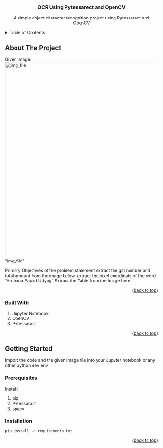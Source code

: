 


<!-- PROJECT SHIELDS -->
<!--
*** I'm using markdown "reference style" links for readability.
*** Reference links are enclosed in brackets [ ] instead of parentheses ( ).
*** See the bottom of this document for the declaration of the reference variables
*** for contributors-url, forks-url, etc. This is an optional, concise syntax you may use.
*** https://www.markdownguide.org/basic-syntax/#reference-style-links
-->




<h3 align="center">OCR Using Pytessarect and OpenCV</h3>

  <p align="center">
    A simple object character recognition project using Pytessaract and OpenCV



<!-- TABLE OF CONTENTS -->
<details>
  <summary>Table of Contents</summary>
  <ol>
    <li>
      <a href="#about-the-project">About The Project</a>
      <ul>
        <li><a href="#built-with">Built With</a></li>
      </ul>
    </li>
    <li>
      <a href="#getting-started">Getting Started</a>
      <ul>
        <li><a href="#prerequisites">Prerequisites</a></li>
        <li><a href="#installation">Installation</a></li>
      </ul>
    </li>
  </ol>
</details>



<!-- ABOUT THE PROJECT -->
## About The Project
Given image:
<img width="631" alt="img_file" src="https://github.com/Vaidehi5Lehekar/AI-ML_Projects/assets/62598069/34546c5c-540b-4f9b-8c20-ed9a0c4df76c">

"img_file"

Primary Objectives of the problem statement
extract the gst number and total amount from the image below. 
extract the pixel coordinate of the word “Archana Papad Udyog” 
Extract the Table from the image here. 

<p align="right">(<a href="#readme-top">back to top</a>)</p>



### Built With
1. Jupyter Notebook
2. OpenCV
3. Pytessaract

<p align="right">(<a href="#readme-top">back to top</a>)</p>



<!-- GETTING STARTED -->
## Getting Started
Import the code and the given image file into your Jupyter notebook or any other python dev env
### Prerequisites
Install:
1. pip
2. Pytessaract
3. spacy


### Installation

```
pip install -r requirements.txt
```
<p align="right">(<a href="#readme-top">back to top</a>)</p>

